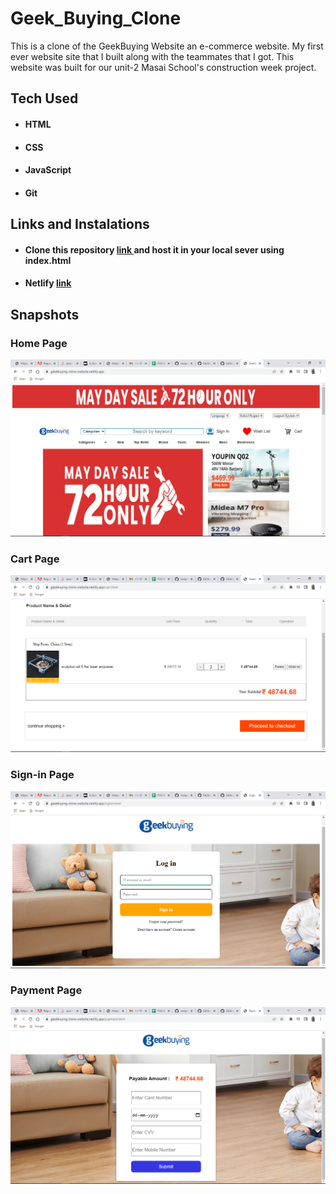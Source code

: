 # Geek_Buying_Clone
This is a clone of the GeekBuying Website an e-commerce website. My first ever website site that I built along with the teammates that I got. This website was built for our unit-2 Masai School's construction week project.

## Tech Used

- #### HTML
- #### CSS
- #### JavaScript
- #### Git

## Links and Instalations

- #### Clone this repository [ link ](https://github.com/shivraj-459/Geek_Buying_Clone) and host it in your local sever using index.html
- #### Netlify [ link ](https://geekbuying-clone-website.netlify.app/)

## Snapshots

### Home Page

![Home Page](https://github.com/shivraj-459/Geek_Buying_Clone/blob/main/project-GreekShoping/images/Home.png?raw=true)

### Cart Page

![Cart Page](https://github.com/shivraj-459/Geek_Buying_Clone/blob/main/project-GreekShoping/images/Cart.png?raw=true)

### Sign-in Page

![Sign-in Page](https://github.com/shivraj-459/Geek_Buying_Clone/blob/main/project-GreekShoping/images/login.png?raw=true)

### Payment Page

![Payment Page](https://github.com/shivraj-459/Geek_Buying_Clone/blob/main/project-GreekShoping/images/payment.png?raw=true)
